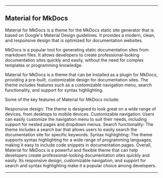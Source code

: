 
---

## Material for MkDocs

Material for MkDocs is a theme for the MkDocs static site generator that is based on Google's Material Design guidelines. It provides a modern, clean, and responsive design that is optimized for documentation websites.

MkDocs is a popular tool for generating static documentation sites from markdown files. It allows developers to create professional-looking documentation sites quickly and easily, without the need for complex templates or programming knowledge.

Material for MkDocs is a theme that can be installed as a plugin for MkDocs, providing a pre-built, customizable design for documentation sites. The theme includes features such as a customizable navigation menu, search functionality, and support for syntax highlighting.

Some of the key features of Material for MkDocs include:

Responsive design: The theme is designed to look great on a wide range of devices, from desktops to mobile devices.
Customizable navigation: Users can easily customize the navigation menu to suit their needs, including support for nested pages and dropdown menus.
Search functionality: The theme includes a search bar that allows users to easily search the documentation site for specific keywords.
Syntax highlighting: The theme supports syntax highlighting for a wide range of programming languages, making it easy to include code snippets in documentation pages.
Overall, Material for MkDocs is a powerful and flexible theme that can help developers create professional-looking documentation sites quickly and easily. Its responsive design, customizable navigation, and support for search and syntax highlighting make it a popular choice among developers.

---
